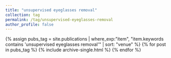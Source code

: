 ```yaml
---
title: "unsupervised eyeglasses removal"
collection: tag
permalink: /tag/unsupervised-eyeglasses-removal
author_profile: false
---
```

{% assign pubs_tag = site.publications | where_exp:"item", "item.keywords contains 'unsupervised eyeglasses removal'" | sort: "venue" %}
{% for post in pubs_tag %}
  {% include archive-single.html %}
{% endfor %}